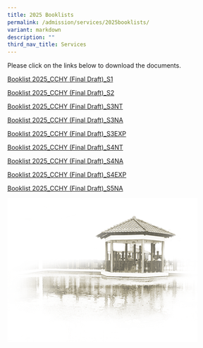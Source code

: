```yaml
---
title: 2025 Booklists
permalink: /admission/services/2025booklists/
variant: markdown
description: ""
third_nav_title: Services
---
```

Please click on the links below to download the documents.

[Booklist 2025_CCHY (Final Draft)_S1](/files/Admission/Services/Booklist/Booklist_2025_CCHY__Final_Draft__S1.pdf)

[Booklist 2025_CCHY (Final Draft)_S2](/files/Admission/Services/Booklist/Booklist_2025_CCHY__Final_Draft__S2.pdf)

[Booklist 2025_CCHY (Final Draft)_S3NT](/files/Admission/Services/Booklist/Booklist_2025_CCHY__Final_Draft__S3NT.pdf)

[Booklist 2025_CCHY (Final Draft)_S3NA](/files/Admission/Services/Booklist/Booklist_2025_CCHY__Final_Draft__S3NA.pdf)

[Booklist 2025_CCHY (Final Draft)_S3EXP](/files/Admission/Services/Booklist/Booklist_2025_CCHY__Final_Draft__S3E.pdf)

[Booklist 2025_CCHY (Final Draft)_S4NT](/files/Admission/Services/Booklist/Booklist_2025_CCHY__Final_Draft__S4NT.pdf)

[Booklist 2025_CCHY (Final Draft)_S4NA](/files/Admission/Services/Booklist/Booklist_2025_CCHY__Final_Draft__S4NA.pdf)

[Booklist 2025_CCHY (Final Draft)_S4EXP](/files/Admission/Services/Booklist/Booklist_2025_CCHY__Final_Draft__S4E.pdf)

[Booklist 2025_CCHY (Final Draft)_S5NA](/files/Admission/Services/Booklist/Booklist_2025_CCHY__Final_Draft__S5NA.pdf)


![](https://raw.githubusercontent.com/isomerpages/moe-chungchenghighyis/staging/images/pavilion.png)